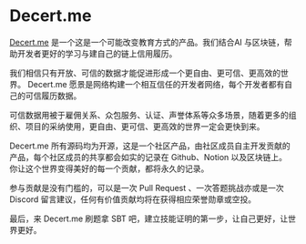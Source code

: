 # Decert.me

[Decert.me](https://decert.me) 是一个这是一个可能改变教育方式的产品。我们结合AI 与区块链，帮助开发者更好的学习与建自己的链上信用履历。

我们相信只有开放、可信的数据才能促进形成一个更自由、更可信、更高效的世界。
Decert.me 愿景是网络构建一个相互信任的开发者网络，每个开发者都有自己的可信履历数据。


可信数据用被于雇佣关系、众包服务、认证、声誉体系等众多场景，随着更多的组织、项目的采纳使用，更自由、更可信、更高效的世界一定会更快到来。

Decert.me 所有源码均为开源，这是一个社区产品，由社区成员自主开发贡献的产品，每个社区成员的共享都会如实的记录在 Github、Notion 以及区块链上。
你让这个世界变得美好的每一个贡献，都将永久的记录。

参与贡献是没有门槛的，可以是一次 Pull Request 、一次答题挑战亦或是一次 Discord 留言建议，任何有价值贡献均将在获得相应荣誉勋章或空投。


最后，来 Decert.me 刷题拿 SBT 吧，建立技能证明的第一步，让自己更好，让世界更好。








